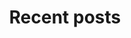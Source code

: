 ---
layout: articles
title: Recent posts
articles:
  show_cover: false
  show_excerpt: true
  show_readmore: true
  show_info: true
sidebar:
  nav: docs-en
---